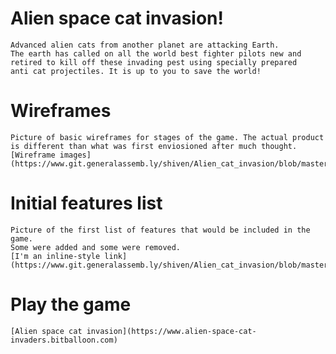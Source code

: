 # Alien space cat invasion!
    Advanced alien cats from another planet are attacking Earth.
    The earth has called on all the world best fighter pilots new and
    retired to kill off these invading pest using specially prepared 
    anti cat projectiles. It is up to you to save the world!

# Wireframes
    Picture of basic wireframes for stages of the game. The actual product
    is different than what was first enviosioned after much thought.
    [Wireframe images](https://www.git.generalassemb.ly/shiven/Alien_cat_invasion/blob/master/assets/wireframe.jpg)

# Initial features list
    Picture of the first list of features that would be included in the game.
    Some were added and some were removed.
    [I'm an inline-style link](https://www.git.generalassemb.ly/shiven/Alien_cat_invasion/blob/master/assets/features.jpg)

# Play the game
    [Alien space cat invasion](https://www.alien-space-cat-invaders.bitballoon.com)
